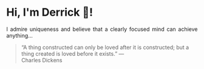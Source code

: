 # Hi, I'm Derrick 👋!
<p align="justify">I admire uniqueness and believe that a clearly focused mind can achieve anything...</p> 
<!-- #quote-start -->
<blockquote>&ldquo;A thing constructed can only be loved after it is constructed; but a thing created is loved before it exists.&rdquo; &mdash; <footer>Charles Dickens</footer></blockquote>
<!-- #quote-end -->
